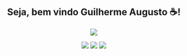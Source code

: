 




<div align="center">
<h2> Seja, bem vindo Guilherme Augusto &#x2615;!</h2>
<p align="center">
  <a href="https://skillicons.dev">
    <img src="https://skillicons.dev/icons?i=bash,git,github,html,css,javascript,vscode&perline=10" />
    
  </a>
   <div id="header" align="center">
  
</div>
  </a>
 </a>
</p>
 <div>  
    <a href = "mailto:guilhermedev23@gmail.com"><img src="https://img.shields.io/badge/-Gmail-%23333?style=for-the-badge&logo=gmail&logoColor=white" target="_blank"></a> 
  <a href="https://instagram.com/guilherme_dev_" target="_blank"><img src="https://img.shields.io/badge/-Instagram-%23E4405F?style=for-the-badge&logo=instagram&logoColor=white" target="_blank"></a>
    <a href="https://www.linkedin.com/in/guilherme-augusto-3a4421289/" target="_blank"><img src="https://img.shields.io/badge/-LinkedIn-%230077B5?style=for-the-badge&logo=linkedin&logoColor=white" target="_blank"></a> 

